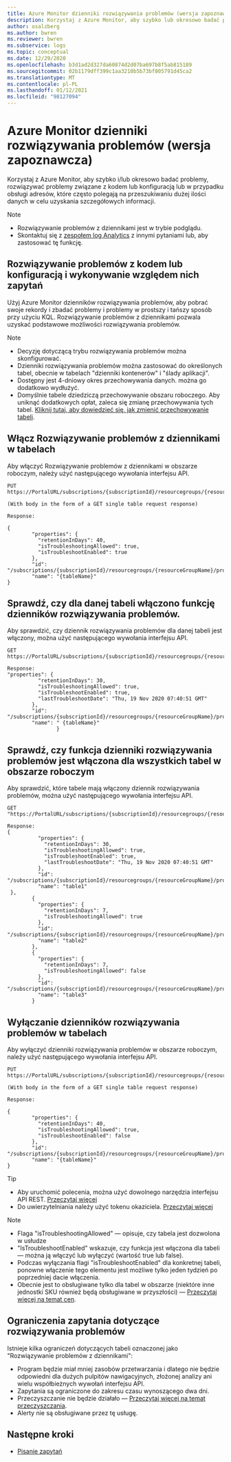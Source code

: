```yaml
---
title: Azure Monitor dzienniki rozwiązywania problemów (wersja zapoznawcza)
description: Korzystaj z Azure Monitor, aby szybko lub okresowo badać problemy, rozwiązywać problemy związane z kodem lub konfiguracją lub w przypadku obsługi adresów, które często polegają na przeszukiwaniu dużej ilości danych w celu uzyskania szczegółowych informacji.
author: osalzberg
ms.author: bwren
ms.reviewer: bwren
ms.subservice: logs
ms.topic: conceptual
ms.date: 12/29/2020
ms.openlocfilehash: b3d1ad2d327da60874d2d07ba697b8f5ab815189
ms.sourcegitcommit: 02b1179dff399c1aa3210b5b73bf805791d45ca2
ms.translationtype: MT
ms.contentlocale: pl-PL
ms.lasthandoff: 01/12/2021
ms.locfileid: "98127094"
---
```

# <a name="azure-monitor-troubleshooting-logs-preview"></a>Azure Monitor dzienniki rozwiązywania problemów (wersja zapoznawcza)
Korzystaj z Azure Monitor, aby szybko i/lub okresowo badać problemy, rozwiązywać problemy związane z kodem lub konfiguracją lub w przypadku obsługi adresów, które często polegają na przeszukiwaniu dużej ilości danych w celu uzyskania szczegółowych informacji.

>[!NOTE]
> * Rozwiązywanie problemów z dziennikami jest w trybie podglądu.
>* Skontaktuj się z [zespołem log Analytics](mailto:orens@microsoft.com) z innymi pytaniami lub, aby zastosować tę funkcję.
## <a name="troubleshoot-and-query-your-code-or-configuration-issues"></a>Rozwiązywanie problemów z kodem lub konfiguracją i wykonywanie względem nich zapytań
Użyj Azure Monitor dzienników rozwiązywania problemów, aby pobrać swoje rekordy i zbadać problemy i problemy w prostszy i tańszy sposób przy użyciu KQL.
Rozwiązywanie problemów z dziennikami pozwala uzyskać podstawowe możliwości rozwiązywania problemów.

> [!NOTE]
>* Decyzję dotyczącą trybu rozwiązywania problemów można skonfigurować.
>* Dzienniki rozwiązywania problemów można zastosować do określonych tabel, obecnie w tabelach "dzienniki kontenerów" i "ślady aplikacji".
>* Dostępny jest 4-dniowy okres przechowywania danych. można go dodatkowo wydłużyć.
>* Domyślnie tabele dziedziczą przechowywanie obszaru roboczego. Aby uniknąć dodatkowych opłat, zaleca się zmianę przechowywania tych tabel. [Kliknij tutaj, aby dowiedzieć się, jak zmienić przechowywanie tabeli](https://docs.microsoft.com//azure/azure-monitor/platform/manage-cost-storage).

## <a name="turn-on-troubleshooting-logs-on-your-tables"></a>Włącz Rozwiązywanie problemów z dziennikami w tabelach

Aby włączyć Rozwiązywanie problemów z dziennikami w obszarze roboczym, należy użyć następującego wywołania interfejsu API.
```http
PUT https://PortalURL/subscriptions/{subscriptionId}/resourcegroups/{resourceGroupName}/providers/Microsoft.OperationalInsights/workspaces/{workspaceName}/tables/{tableName}

(With body in the form of a GET single table request response)

Response:

{
        "properties": {
          "retentionInDays": 40,
          "isTroubleshootingAllowed": true,
          "isTroubleshootEnabled": true
        },
        "id": "/subscriptions/{subscriptionId}/resourcegroups/{resourceGroupName}/providers/Microsoft.OperationalInsights/workspaces/{workspaceName}/tables/{tableName}",
        "name": "{tableName}"
}
```
## <a name="check-if-the-troubleshooting-logs-feature-is-enabled-for-a-given-table"></a>Sprawdź, czy dla danej tabeli włączono funkcję dzienników rozwiązywania problemów.
Aby sprawdzić, czy dziennik rozwiązywania problemów dla danej tabeli jest włączony, można użyć następującego wywołania interfejsu API.

```http
GET https://PortalURL/subscriptions/{subscriptionId}/resourcegroups/{resourceGroupName}/providers/Microsoft.OperationalInsights/workspaces/{workspaceName}/tables/{tableName}

Response: 
"properties": {
          "retentionInDays": 30,
          "isTroubleshootingAllowed": true,
          "isTroubleshootEnabled": true,
          "lastTroubleshootDate": "Thu, 19 Nov 2020 07:40:51 GMT"
        },
        "id": "/subscriptions/{subscriptionId}/resourcegroups/{resourceGroupName}/providers/microsoft.operationalinsights/workspaces/{workspaceName}/tables/{tableName}",
        "name": " {tableName}"
                }

```
## <a name="check-if-the-troubleshooting-logs-feature-is-enabled-for-all-of-the-tables-in-a-workspace"></a>Sprawdź, czy funkcja dzienniki rozwiązywania problemów jest włączona dla wszystkich tabel w obszarze roboczym
Aby sprawdzić, które tabele mają włączony dziennik rozwiązywania problemów, można użyć następującego wywołania interfejsu API.

```http
GET "https://PortalURL/subscriptions/{subscriptionId}/resourcegroups/{resourceGroupName}/providers/Microsoft.OperationalInsights/workspaces/{workspaceName}/tables"

Response: 
{
          "properties": {
            "retentionInDays": 30,
            "isTroubleshootingAllowed": true,
            "isTroubleshootEnabled": true,
            "lastTroubleshootDate": "Thu, 19 Nov 2020 07:40:51 GMT"
          },
          "id": "/subscriptions/{subscriptionId}/resourcegroups/{resourceGroupName}/providers/microsoft.operationalinsights/workspaces/{workspaceName}/tables/table1",
          "name": "table1"
 },
        {
          "properties": {
            "retentionInDays": 7,
            "isTroubleshootingAllowed": true
          },
          "id": "/subscriptions/{subscriptionId}/resourcegroups/{resourceGroupName}/providers/microsoft.operationalinsights/workspaces/{workspaceName}/tables/table2",
          "name": "table2"
        },
        {
          "properties": {
            "retentionInDays": 7,
            "isTroubleshootingAllowed": false
          },
          "id": "/subscriptions/{subscriptionId}/resourcegroups/{resourceGroupName}/providers/microsoft.operationalinsights/workspaces/{workspaceName}/tables/table3",
          "name": "table3"
        }
```
## <a name="turn-off-troubleshooting-logs-on-your-tables"></a>Wyłączanie dzienników rozwiązywania problemów w tabelach

Aby wyłączyć dzienniki rozwiązywania problemów w obszarze roboczym, należy użyć następującego wywołania interfejsu API.
```http
PUT https://PortalURL/subscriptions/{subscriptionId}/resourcegroups/{resourceGroupName}/providers/Microsoft.OperationalInsights/workspaces/{workspaceName}/tables/{tableName}

(With body in the form of a GET single table request response)

Response:

{
        "properties": {
          "retentionInDays": 40,
          "isTroubleshootingAllowed": true,
          "isTroubleshootEnabled": false
        },
        "id": "/subscriptions/{subscriptionId}/resourcegroups/{resourceGroupName}/providers/Microsoft.OperationalInsights/workspaces/{workspaceName}/tables/{tableName}",
        "name": "{tableName}"
}
```
>[!TIP]
>* Aby uruchomić polecenia, można użyć dowolnego narzędzia interfejsu API REST. [Przeczytaj więcej](https://docs.microsoft.com/rest/api/azure/)
>* Do uwierzytelniania należy użyć tokenu okaziciela. [Przeczytaj więcej](https://social.technet.microsoft.com/wiki/contents/articles/51140.azure-rest-management-api-the-quickest-way-to-get-your-bearer-token.aspx)

>[!NOTE]
>* Flaga "isTroubleshootingAllowed" — opisuje, czy tabela jest dozwolona w usłudze
>* "IsTroubleshootEnabled" wskazuje, czy funkcja jest włączona dla tabeli — można ją włączyć lub wyłączyć (wartość true lub false).
>* Podczas wyłączania flagi "isTroubleshootEnabled" dla konkretnej tabeli, ponowne włączenie tego elementu jest możliwe tylko jeden tydzień po poprzedniej dacie włączenia.
>* Obecnie jest to obsługiwane tylko dla tabel w obszarze (niektóre inne jednostki SKU również będą obsługiwane w przyszłości) — [Przeczytaj więcej na temat cen](https://docs.microsoft.com/services-hub/health/azure_pricing).

## <a name="query-limitations-for-troubleshooting"></a>Ograniczenia zapytania dotyczące rozwiązywania problemów
Istnieje kilka ograniczeń dotyczących tabeli oznaczonej jako "Rozwiązywanie problemów z dziennikami":
*   Program będzie miał mniej zasobów przetwarzania i dlatego nie będzie odpowiedni dla dużych pulpitów nawigacyjnych, złożonej analizy ani wielu współbieżnych wywołań interfejsu API.
*   Zapytania są ograniczone do zakresu czasu wynoszącego dwa dni.
* Przeczyszczanie nie będzie działało — [Przeczytaj więcej na temat przeczyszczania](https://docs.microsoft.com/rest/api/loganalytics/workspacepurge/purge).
* Alerty nie są obsługiwane przez tę usługę.
## <a name="next-steps"></a>Następne kroki
* [Pisanie zapytań](https://docs.microsoft.com/azure/data-explorer/write-queries)


